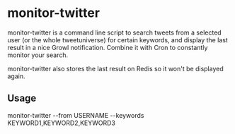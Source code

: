 monitor-twitter
===============

monitor-twitter is a command line script to search tweets from a selected user (or the whole tweetuniverse) for certain keywords, and display the last result in a nice Growl notification. Combine it with Cron to constantly monitor your search.

monitor-twitter also stores the last result on Redis so it won't be displayed again.


Usage
-----

monitor-twitter --from USERNAME --keywords KEYWORD1,KEYWORD2,KEYWORD3

